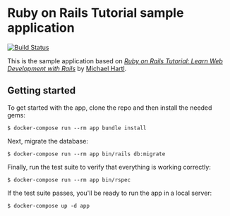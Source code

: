 # Ruby on Rails Tutorial sample application

[![Build Status](https://travis-ci.org/cheezenaan-sandbox/sample_app_rev4.svg?branch=master)](https://travis-ci.org/cheezenaan-sandbox/sample_app_rev4)

This is the sample application based on
[_Ruby on Rails Tutorial:
Learn Web Development with Rails_](http://www.railstutorial.org/)
by [Michael Hartl](http://www.michaelhartl.com/).

## Getting started

To get started with the app, clone the repo and then install the needed gems:

```
$ docker-compose run --rm app bundle install
```

Next, migrate the database:

```
$ docker-compose run --rm app bin/rails db:migrate
```

Finally, run the test suite to verify that everything is working correctly:

```
$ docker-compose run --rm app bin/rspec
```

If the test suite passes, you'll be ready to run the app in a local server:

```
$ docker-compose up -d app
```
